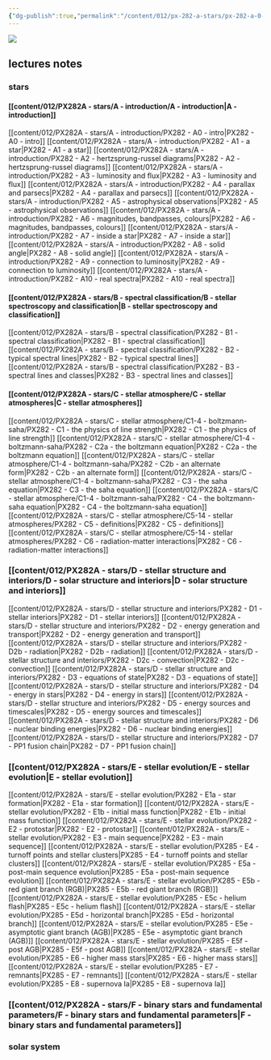 ```yaml
---
{"dg-publish":true,"permalink":"/content/012/px-282-a-stars/px-282-a-0-stars/","pinned":"true","noteIcon":"2","created":"2024-11-25T10:50:32.000+00:00","updated":"2024-12-16T23:06:29.811+00:00"}
---
```


<img src = 'https://i.pinimg.com/originals/d5/b0/80/d5b080e257c1e7403f9827a480042261.gif' class  = 'banner'>

## lectures notes
### stars
#### [[content/012/PX282A - stars/A - introduction/A - introduction\|A - introduction]]
[[content/012/PX282A - stars/A - introduction/PX282 - A0 - intro\|PX282 - A0 - intro]]
[[content/012/PX282A - stars/A - introduction/PX282 - A1 - a star\|PX282 - A1 - a star]]
[[content/012/PX282A - stars/A - introduction/PX282 - A2 - hertzsprung-russel diagrams\|PX282 - A2 - hertzsprung-russel diagrams]]
[[content/012/PX282A - stars/A - introduction/PX282 - A3 - luminosity and flux\|PX282 - A3 - luminosity and flux]]
[[content/012/PX282A - stars/A - introduction/PX282 - A4 - parallax and parsecs\|PX282 - A4 - parallax and parsecs]]
[[content/012/PX282A - stars/A - introduction/PX282 - A5 - astrophysical observations\|PX282 - A5 - astrophysical observations]]
[[content/012/PX282A - stars/A - introduction/PX282 - A6 - magnitudes, bandpasses, colours\|PX282 - A6 - magnitudes, bandpasses, colours]]
[[content/012/PX282A - stars/A - introduction/PX282 - A7 - inside a star\|PX282 - A7 - inside a star]]
[[content/012/PX282A - stars/A - introduction/PX282 - A8 - solid angle\|PX282 - A8 - solid angle]]
[[content/012/PX282A - stars/A - introduction/PX282 - A9 - connection to luminosity\|PX282 - A9 - connection to luminosity]]
[[content/012/PX282A - stars/A - introduction/PX282 - A10 - real spectra\|PX282 - A10 - real spectra]]
#### [[content/012/PX282A - stars/B - spectral classification/B - stellar spectroscopy and classification\|B - stellar spectroscopy and classification]]
[[content/012/PX282A - stars/B - spectral classification/PX282 - B1 - spectral classification\|PX282 - B1 - spectral classification]]
[[content/012/PX282A - stars/B - spectral classification/PX282 - B2 - typical spectral lines\|PX282 - B2 - typical spectral lines]]
[[content/012/PX282A - stars/B - spectral classification/PX282 - B3 - spectral lines and classes\|PX282 - B3 - spectral lines and classes]]
#### [[content/012/PX282A - stars/C - stellar atmosphere/C - stellar atmospheres\|C - stellar atmospheres]]
[[content/012/PX282A - stars/C - stellar atmosphere/C1-4 - boltzmann-saha/PX282 - C1 - the physics of line strength\|PX282 - C1 - the physics of line strength]]
[[content/012/PX282A - stars/C - stellar atmosphere/C1-4 - boltzmann-saha/PX282 - C2a - the boltzmann equation\|PX282 - C2a - the boltzmann equation]]
[[content/012/PX282A - stars/C - stellar atmosphere/C1-4 - boltzmann-saha/PX282 - C2b - an alternate form\|PX282 - C2b - an alternate form]]
[[content/012/PX282A - stars/C - stellar atmosphere/C1-4 - boltzmann-saha/PX282 - C3 - the saha equation\|PX282 - C3 - the saha equation]]
[[content/012/PX282A - stars/C - stellar atmosphere/C1-4 - boltzmann-saha/PX282 - C4 - the boltzmann-saha equation\|PX282 - C4 - the boltzmann-saha equation]]
[[content/012/PX282A - stars/C - stellar atmosphere/C5-14 - stellar atmospheres/PX282 - C5 - definitions\|PX282 - C5 - definitions]]
[[content/012/PX282A - stars/C - stellar atmosphere/C5-14 - stellar atmospheres/PX282 - C6 - radiation-matter interactions\|PX282 - C6 - radiation-matter interactions]]
### [[content/012/PX282A - stars/D - stellar structure and interiors/D - solar structure and interiors\|D - solar structure and interiors]]
[[content/012/PX282A - stars/D - stellar structure and interiors/PX282 - D1 - stellar interiors\|PX282 - D1 - stellar interiors]]
[[content/012/PX282A - stars/D - stellar structure and interiors/PX282 - D2 - energy generation and transport\|PX282 - D2 - energy generation and transport]]
[[content/012/PX282A - stars/D - stellar structure and interiors/PX282 - D2b - radiation\|PX282 - D2b - radiation]]
[[content/012/PX282A - stars/D - stellar structure and interiors/PX282 - D2c - convection\|PX282 - D2c - convection]]
[[content/012/PX282A - stars/D - stellar structure and interiors/PX282 - D3 - equations of state\|PX282 - D3 - equations of state]]
[[content/012/PX282A - stars/D - stellar structure and interiors/PX282 - D4 - energy in stars\|PX282 - D4 - energy in stars]]
[[content/012/PX282A - stars/D - stellar structure and interiors/PX282 - D5 - energy sources and timescales\|PX282 - D5 - energy sources and timescales]]
[[content/012/PX282A - stars/D - stellar structure and interiors/PX282 - D6 - nuclear binding energies\|PX282 - D6 - nuclear binding energies]]
[[content/012/PX282A - stars/D - stellar structure and interiors/PX282 - D7 - PP1 fusion chain\|PX282 - D7 - PP1 fusion chain]]
### [[content/012/PX282A - stars/E - stellar evolution/E - stellar evolution\|E - stellar evolution]]
[[content/012/PX282A - stars/E - stellar evolution/PX282 - E1a - star formation\|PX282 - E1a - star formation]]
[[content/012/PX282A - stars/E - stellar evolution/PX282 - E1b - initial mass function\|PX282 - E1b - initial mass function]]
[[content/012/PX282A - stars/E - stellar evolution/PX282 - E2 - protostar\|PX282 - E2 - protostar]]
[[content/012/PX282A - stars/E - stellar evolution/PX282 - E3 - main sequence\|PX282 - E3 - main sequence]]
[[content/012/PX282A - stars/E - stellar evolution/PX285 - E4 - turnoff points and stellar clusters\|PX285 - E4 - turnoff points and stellar clusters]]
[[content/012/PX282A - stars/E - stellar evolution/PX285 - E5a - post-main sequence evolution\|PX285 - E5a - post-main sequence evolution]]
[[content/012/PX282A - stars/E - stellar evolution/PX285 - E5b - red giant branch (RGB)\|PX285 - E5b - red giant branch (RGB)]]
[[content/012/PX282A - stars/E - stellar evolution/PX285 - E5c - helium flash\|PX285 - E5c - helium flash]]
[[content/012/PX282A - stars/E - stellar evolution/PX285 - E5d - horizontal branch\|PX285 - E5d - horizontal branch]]
[[content/012/PX282A - stars/E - stellar evolution/PX285 - E5e - asymptotic giant branch (AGB)\|PX285 - E5e - asymptotic giant branch (AGB)]]
[[content/012/PX282A - stars/E - stellar evolution/PX285 - E5f - post AGB\|PX285 - E5f - post AGB]]
[[content/012/PX282A - stars/E - stellar evolution/PX285 - E6 - higher mass stars\|PX285 - E6 - higher mass stars]]
[[content/012/PX282A - stars/E - stellar evolution/PX285 - E7 - remnants\|PX285 - E7 - remnants]]
[[content/012/PX282A - stars/E - stellar evolution/PX285 - E8 - supernova Ia\|PX285 - E8 - supernova Ia]]
### [[content/012/PX282A - stars/F - binary stars and fundamental parameters/F - binary stars and fundamental parameters\|F - binary stars and fundamental parameters]]
### solar system